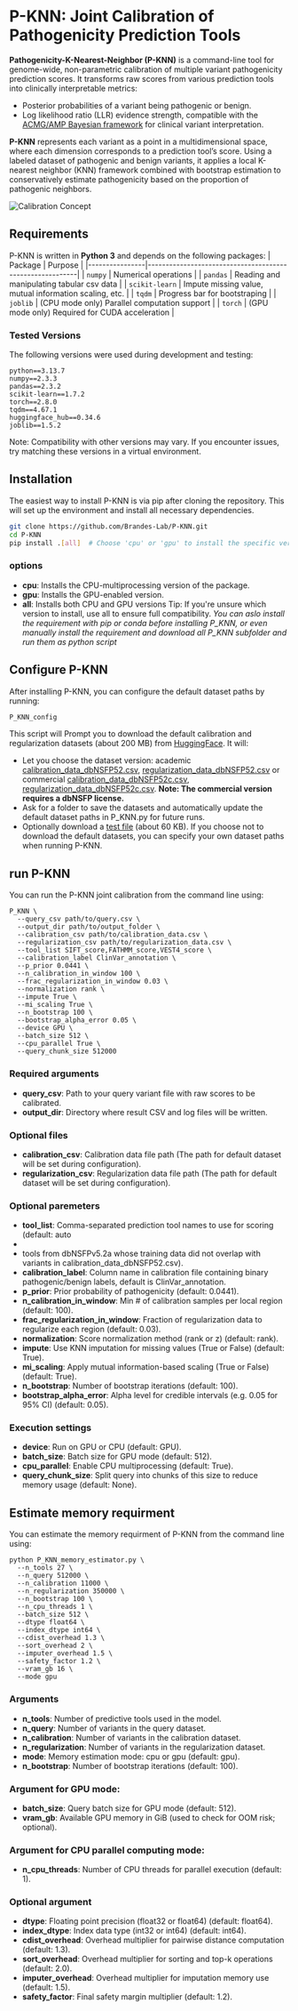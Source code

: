 # P-KNN: Joint Calibration of Pathogenicity Prediction Tools
**Pathogenicity-K-Nearest-Neighbor (P-KNN)** is a command-line tool for genome-wide, non-parametric calibration of multiple variant pathogenicity prediction scores. It transforms raw scores from various prediction tools into clinically interpretable metrics:
- Posterior probabilities of a variant being pathogenic or benign.
- Log likelihood ratio (LLR) evidence strength, compatible with the [ACMG/AMP Bayesian framework](https://www.sciencedirect.com/science/article/pii/S1098360021017718?via%3Dihub) for clinical variant interpretation.

**P-KNN** represents each variant as a point in a multidimensional space, where each dimension corresponds to a prediction tool’s score. Using a labeled dataset of pathogenic and benign variants, it applies a local K-nearest neighbor (KNN) framework combined with bootstrap estimation to conservatively estimate pathogenicity based on the proportion of pathogenic neighbors.

![Calibration Concept](https://github.com/Brandes-Lab/P-KNN/blob/main/Calibration_concept.jpg)

## Requirements
P-KNN is written in **Python 3** and depends on the following packages:
| Package        | Purpose                                                  |
|----------------|----------------------------------------------------------|
| `numpy`        | Numerical operations                                     |
| `pandas`       | Reading and manipulating tabular csv data                |
| `scikit-learn` | Impute missing value, mutual information scaling, etc.   |
| `tqdm`         | Progress bar for bootstraping                            |
| `joblib`       | (CPU mode only) Parallel computation support             |
| `torch`        | (GPU mode only) Required for CUDA acceleration           |

### Tested Versions
The following versions were used during development and testing:
```{text}
python==3.13.7
numpy==2.3.3
pandas==2.3.2
scikit-learn==1.7.2
torch==2.8.0
tqdm==4.67.1
huggingface_hub==0.34.6
joblib==1.5.2
```
Note: Compatibility with other versions may vary. If you encounter issues, try matching these versions in a virtual environment.

## Installation
The easiest way to install P-KNN is via pip after cloning the repository. This will set up the environment and install all necessary dependencies.
```bash
git clone https://github.com/Brandes-Lab/P-KNN.git
cd P-KNN
pip install .[all]  # Choose 'cpu' or 'gpu' to install the specific version, or 'all' to install both CPU and GPU versions.
```
### options
- **cpu**: Installs the CPU-multiprocessing version of the package.
- **gpu**: Installs the GPU-enabled version.
- **all**: Installs both CPU and GPU versions
Tip: If you're unsure which version to install, use all to ensure full compatibility.
*You can aslo install the requirement with pip or conda before installing P_KNN, or even manually install the requirement and download all P_KNN subfolder and run them as python script*

## Configure P-KNN
After installing P-KNN, you can configure the default dataset paths by running:
```bash
P_KNN_config
```
This script will Prompt you to download the default calibration and regularization datasets (about 200 MB) from [HuggingFace](https://huggingface.co/datasets/brandeslab/P-KNN/tree/main/dataset4commandline). It will:
- Let you choose the dataset version: academic [calibration_data_dbNSFP52.csv](https://huggingface.co/datasets/brandeslab/P-KNN/blob/main/dataset4commandline/calibration_data_dbNSFP52.csv), [regularization_data_dbNSFP52.csv](https://huggingface.co/datasets/brandeslab/P-KNN/blob/main/dataset4commandline/regularization_data_dbNSFP52.csv) or commercial [calibration_data_dbNSFP52c.csv](https://huggingface.co/datasets/brandeslab/P-KNN/blob/main/dataset4commandline/calibration_data_dbNSFP52c.csv), [regularization_data_dbNSFP52c.csv](https://huggingface.co/datasets/brandeslab/P-KNN/blob/main/dataset4commandline/regularization_data_dbNSFP52c.csv).
**Note: The commercial version requires a dbNSFP license.**
- Ask for a folder to save the datasets and automatically update the default dataset paths in P_KNN.py for future runs.
- Optionally download a [test file](https://huggingface.co/datasets/brandeslab/P-KNN/blob/main/dataset4commandline/Test.csv) (about 60 KB).
If you choose not to download the default datasets, you can specify your own dataset paths when running P-KNN.

## run P-KNN
You can run the P-KNN joint calibration from the command line using:
```
P_KNN \
  --query_csv path/to/query.csv \
  --output_dir path/to/output_folder \
  --calibration_csv path/to/calibration_data.csv \
  --regularization_csv path/to/regularization_data.csv \
  --tool_list SIFT_score,FATHMM_score,VEST4_score \
  --calibration_label ClinVar_annotation \
  --p_prior 0.0441 \
  --n_calibration_in_window 100 \
  --frac_regularization_in_window 0.03 \
  --normalization rank \
  --impute True \
  --mi_scaling True \
  --n_bootstrap 100 \
  --bootstrap_alpha_error 0.05 \
  --device GPU \
  --batch_size 512 \
  --cpu_parallel True \
  --query_chunk_size 512000
```
### Required arguments
- **query_csv**: Path to your query variant file with raw scores to be calibrated.
- **output_dir**: Directory where result CSV and log files will be written.
### Optional files
- **calibration_csv**: Calibration data file path (The path for default dataset will be set during configuration).
- **regularization_csv**: Regularization data file path (The path for default dataset will be set during configuration).
### Optional paremeters
- **tool_list**: Comma-separated prediction tool names to use for scoring (default: auto
-
- tools from dbNSFPv5.2a whose training data did not overlap with variants in calibration_data_dbNSFP52.csv).
- **calibration_label**: Column name in calibration file containing binary pathogenic/benign labels, default is ClinVar_annotation.
- **p_prior**: Prior probability of pathogenicity (default: 0.0441).
- **n_calibration_in_window**: Min # of calibration samples per local region (default: 100).
- **frac_regularization_in_window**: Fraction of regularization data to regularize each region (default: 0.03).
- **normalization**: Score normalization method (rank or z) (default: rank).
- **impute**: Use KNN imputation for missing values (True or False) (default: True).
- **mi_scaling**: Apply mutual information-based scaling (True or False) (default: True).
- **n_bootstrap**: Number of bootstrap iterations (default: 100).
- **bootstrap_alpha_error**: Alpha level for credible intervals (e.g. 0.05 for 95% CI) (default: 0.05).
### Execution settings
- **device**: Run on GPU or CPU (default: GPU).
- **batch_size**: Batch size for GPU mode (default: 512).
- **cpu_parallel**: Enable CPU multiprocessing (default: True).
- **query_chunk_size**: Split query into chunks of this size to reduce memory usage (default: None).

## Estimate memory requirment
You can estimate the memory requirment of P-KNN from the command line using:
```
python P_KNN_memory_estimator.py \
  --n_tools 27 \
  --n_query 512000 \
  --n_calibration 11000 \
  --n_regularization 350000 \
  --n_bootstrap 100 \
  --n_cpu_threads 1 \
  --batch_size 512 \
  --dtype float64 \
  --index_dtype int64 \
  --cdist_overhead 1.3 \
  --sort_overhead 2 \
  --imputer_overhead 1.5 \
  --safety_factor 1.2 \
  --vram_gb 16 \
  --mode gpu
```
### Arguments
- **n_tools**: Number of predictive tools used in the model.
- **n_query**: Number of variants in the query dataset.
- **n_calibration**: Number of variants in the calibration dataset.
- **n_regularization**: Number of variants in the regularization dataset.
- **mode**: Memory estimation mode: cpu or gpu (default: gpu).
- **n_bootstrap**: Number of bootstrap iterations (default: 100).
### Argument for GPU mode:
- **batch_size**: Query batch size for GPU mode (default: 512).
- **vram_gb**: Available GPU memory in GiB (used to check for OOM risk; optional).
### Argument for CPU parallel computing mode:
- **n_cpu_threads**: Number of CPU threads for parallel execution (default: 1).

### Optional argument
- **dtype**: Floating point precision (float32 or float64) (default: float64).
- **index_dtype**: Index data type (int32 or int64) (default: int64).
- **cdist_overhead**: Overhead multiplier for pairwise distance computation (default: 1.3).
- **sort_overhead**: Overhead multiplier for sorting and top-k operations (default: 2.0).
- **imputer_overhead**: Overhead multiplier for imputation memory use (default: 1.5).
- **safety_factor**: Final safety margin multiplier (default: 1.2).
